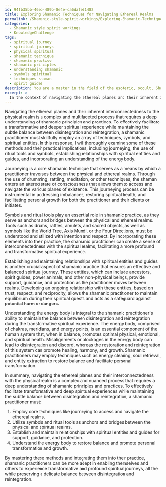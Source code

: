 ```yaml
---
id: 94fb35bb-46eb-489b-8e4e-ca6dafe31482
title: Exploring Shamanic Techniques for Navigating Ethereal Realms
permalink: /Shamanic-style-spirit-workings/Exploring-Shamanic-Techniques-for-Navigating-Ethereal-Realms/
categories:
  - Shamanic style spirit workings
  - KnowledgeChallenge
tags:
  - spiritual journey
  - spiritual journeys
  - physical spiritual
  - shamanic technique
  - shamanic practice
  - shamanic principles
  - understanding shamanic
  - symbols spiritual
  - techniques shaman
  - spirit guides
description: You are a master in the field of the esoteric, occult, Shamanic style spirit workings and Education. You are a writer of tests, challenges, books and deep knowledge on Shamanic style spirit workings for initiates and students to gain deep insights and understanding from. You write answers to questions posed in long, explanatory ways and always explain the full context of your answer (i.e., related concepts, formulas, examples, or history), as well as the step-by-step thinking process you take to answer the challenges. Be rigorous and thorough, and summarize the key themes, ideas, and conclusions at the end.
excerpt: > 
  In the context of navigating the ethereal planes and their inherent interconnectedness to the physical realm, discuss how a shamanic practitioner can use varying techniques, symbols, and spiritual entities to effectively facilitate a transformative and deeper spiritual experience, while maintaining the subtle balance between disintegration and reintegration.
---
```

Navigating the ethereal planes and their inherent interconnectedness to the physical realm is a complex and multifaceted process that requires a deep understanding of shamanic principles and practices. To effectively facilitate a transformative and deeper spiritual experience while maintaining the subtle balance between disintegration and reintegration, a shamanic practitioner must skillfully employ an array of techniques, symbols, and spiritual entities. In this response, I will thoroughly examine some of these methods and their practical implications, including journeying, the use of ritual tools and symbols, establishing relationships with spiritual entities and guides, and incorporating an understanding of the energy body.

Journeying is a core shamanic technique that serves as a means by which a practitioner traverses between the physical and ethereal realms. Through the use of drumming, rattling, meditation, or other techniques, the shaman enters an altered state of consciousness that allows them to access and navigate the various planes of existence. This journeying process can be instrumental in addressing imbalances, restoring spiritual health, and facilitating personal growth for both the practitioner and their clients or initiates.

Symbols and ritual tools play an essential role in shamanic practice, as they serve as anchors and bridges between the physical and ethereal realms. Tools such as drums, rattles, amulets, and sacred objects, as well as symbols like the World Tree, Axis Mundi, or the Four Directions, must be understood and utilized with intention and respect. By incorporating these elements into their practice, the shamanic practitioner can create a sense of interconnectedness with the spiritual realms, facilitating a more profound and transformative spiritual experience.

Establishing and maintaining relationships with spiritual entities and guides is another crucial aspect of shamanic practice that ensures an effective and balanced spiritual journey. These entities, which can include ancestors, spirit guides, power animals, and other non-physical beings, provide support, guidance, and protection as the practitioner moves between realms. Developing an ongoing relationship with these entities, based on trust, respect, and reciprocity, allows the shamanic practitioner to maintain equilibrium during their spiritual quests and acts as a safeguard against potential harm or dangers.

Understanding the energy body is integral to the shamanic practitioner's ability to maintain the balance between disintegration and reintegration during the transformative spiritual experience. The energy body, comprised of chakras, meridians, and energy points, is an essential component of the human system that, when in balance, promotes optimal physical, emotional, and spiritual health. Misalignments or blockages in the energy body can lead to disintegration and discord, whereas the restoration and reintegration of this system can promote healing, harmony, and growth. Shamanic practitioners may employ techniques such as energy clearing, soul retrieval, and entity extraction to restore balance and facilitate personal transformation.

In summary, navigating the ethereal planes and their interconnectedness with the physical realm is a complex and nuanced process that requires a deep understanding of shamanic principles and practices. To effectively facilitate transformative and deep spiritual experiences while maintaining the subtle balance between disintegration and reintegration, a shamanic practitioner must:

1. Employ core techniques like journeying to access and navigate the ethereal realms.
2. Utilize symbols and ritual tools as anchors and bridges between the physical and spiritual realms.
3. Establish and maintain relationships with spiritual entities and guides for support, guidance, and protection.
4. Understand the energy body to restore balance and promote personal transformation and growth.

By mastering these methods and integrating them into their practice, shamanic practitioners can be more adept in enabling themselves and others to experience transformative and profound spiritual journeys, all the while preserving a delicate balance between disintegration and reintegration.
